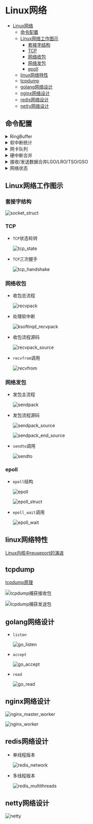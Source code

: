# Linux网络

- [Linux网络](#linux网络)
  - [命令配置](#命令配置)
  - [Linux网络工作图示](#linux网络工作图示)
    - [套接字结构](#套接字结构)
    - [TCP](#tcp)
    - [网络收包](#网络收包)
    - [网络发包](#网络发包)
    - [epoll](#epoll)
  - [linux网络特性](#linux网络特性)
  - [tcpdump](#tcpdump)
  - [golang网络设计](#golang网络设计)
  - [nginx网络设计](#nginx网络设计)
  - [redis网络设计](#redis网络设计)
  - [netty网络设计](#netty网络设计)

## 命令配置

  <details>
  <summary>RingBuffer</summary>

  ```shell
  # ethtool -g ens33
  Ring parameters for ens33:
  Pre-set maximums:
  RX:             4096
  RX Mini:        0
  RX Jumbo:       0
  TX:             4096
  Current hardware settings:
  RX:             256
  RX Mini:        0
  RX Jumbo:       0
  TX:             256
  # ethtool -S ens33
  NIC statistics:
      rx_packets: 53462
      tx_packets: 16941
      rx_bytes: 61247636
      tx_bytes: 2280327
      rx_broadcast: 0
      tx_broadcast: 0
      rx_multicast: 0
      tx_multicast: 0
      rx_errors: 0
      tx_errors: 0
      tx_dropped: 0
      multicast: 0
      collisions: 0
      rx_length_errors: 0
      rx_over_errors: 0
      rx_crc_errors: 0
      rx_frame_errors: 0
      rx_no_buffer_count: 0
      rx_missed_errors: 0
      tx_aborted_errors: 0
      tx_carrier_errors: 0
      tx_fifo_errors: 0
      tx_heartbeat_errors: 0
      tx_window_errors: 0
      tx_abort_late_coll: 0
      tx_deferred_ok: 0
      tx_single_coll_ok: 0
      tx_multi_coll_ok: 0
      tx_timeout_count: 0
      tx_restart_queue: 0
      rx_long_length_errors: 0
      rx_short_length_errors: 0
      rx_align_errors: 0
      tx_tcp_seg_good: 158
      tx_tcp_seg_failed: 0
      rx_flow_control_xon: 0
      rx_flow_control_xoff: 0
      tx_flow_control_xon: 0
      tx_flow_control_xoff: 0
      rx_long_byte_count: 61247636
      rx_csum_offload_good: 49426
      rx_csum_offload_errors: 0
      alloc_rx_buff_failed: 0
      tx_smbus: 0
      rx_smbus: 0
      dropped_smbus: 0
  #修改RingBuffer
  # ethtool -G ens33 rx 64 tx 64
  ```
  </details>

  <details>
  <summary>软中断统计</summary>

  ```shell
  # cat /proc/softirqs
                      CPU0       CPU1
            HI:          0          1
        TIMER:      53948     158070
        NET_TX:        958          2
        NET_RX:      36133        100
        BLOCK:       4371       9380
      IRQ_POLL:          0          0
      TASKLET:       1352        393
        SCHED:      51704     155414
      HRTIMER:          0          0
          RCU:      67739     116630
  ```
  </details>

  <details>
  <summary>网卡队列</summary>

  ```shell
  # ethtool -l eth0
  Channel parameters for eth0:
  Pre-set maximums:
  RX:             0
  TX:             0
  Other:          0
  Combined:       1
  Current hardware settings:
  RX:             0
  TX:             0
  Other:          0
  Combined:       1
  #修改网卡队列数
  # ethtool -L eth0 combined 1
  #查看网卡队列中断号
  # cat /proc/interrupts | grep ens33
    19:      39793         29   IO-APIC   19-fasteoi   ens33
  #查看中断与CPU的亲和性
  # cat /proc/irq/19/smp_affinity
  00000000,00000000,00000000,00000001
  #自动调整中断与CPU的亲和性
  # service irqbalance start
  ```
  </details>

  <details>
  <summary>硬中断合并</summary>

  ```shell
  #查看硬中断合并信息
  # ethtool -c ens33
  Coalesce parameters for ens33:
  Adaptive RX: off  TX: off   #自适应硬中断合并
  stats-block-usecs: 0
  sample-interval: 0
  pkt-rate-low: 0
  pkt-rate-high: 0

  rx-usecs: 3   #超时产生RX中断
  rx-frames: 0  #产生RX中断的触发帧数
  rx-usecs-irq: 0
  rx-frames-irq: 0

  tx-usecs: 0
  tx-frames: 0
  tx-usecs-irq: 0
  tx-frames-irq: 0

  rx-usecs-low: 0
  rx-frame-low: 0
  tx-usecs-low: 0
  tx-frame-low: 0

  rx-usecs-high: 0
  rx-frame-high: 0
  tx-usecs-high: 0
  tx-frame-high: 0
  # 修改硬中断合并配置
  #ethtool -C ens33 adaptive-rx on
  ```
  </details>

  <details>
  <summary>接收/发送数据合并LGO/LRO/TSO/GSO</summary>

  ```shell
  # ethtool -k ens33
  Features for ens33:
  rx-checksumming: off
  tx-checksumming: on
          tx-checksum-ipv4: off [fixed]
          tx-checksum-ip-generic: on
          tx-checksum-ipv6: off [fixed]
          tx-checksum-fcoe-crc: off [fixed]
          tx-checksum-sctp: off [fixed]
  scatter-gather: on
          tx-scatter-gather: on
          tx-scatter-gather-fraglist: off [fixed]
  tcp-segmentation-offload: on        #网卡TSO
          tx-tcp-segmentation: on
          tx-tcp-ecn-segmentation: off [fixed]
          tx-tcp-mangleid-segmentation: off
          tx-tcp6-segmentation: off [fixed]
  udp-fragmentation-offload: off      #网卡USO
  generic-segmentation-offload: on    #内核GSO
  generic-receive-offload: on         #网卡GRO
  large-receive-offload: off [fixed]  #内核LRO
  rx-vlan-offload: on
  tx-vlan-offload: on [fixed]
  ntuple-filters: off [fixed]
  receive-hashing: off [fixed]
  highdma: off [fixed]
  rx-vlan-filter: on [fixed]
  vlan-challenged: off [fixed]
  tx-lockless: off [fixed]
  netns-local: off [fixed]
  tx-gso-robust: off [fixed]
  tx-fcoe-segmentation: off [fixed]
  tx-gre-segmentation: off [fixed]
  tx-gre-csum-segmentation: off [fixed]
  tx-ipxip4-segmentation: off [fixed]
  tx-ipxip6-segmentation: off [fixed]
  tx-udp_tnl-segmentation: off [fixed]
  tx-udp_tnl-csum-segmentation: off [fixed]
  tx-gso-partial: off [fixed]
  tx-sctp-segmentation: off [fixed]
  tx-esp-segmentation: off [fixed]
  fcoe-mtu: off [fixed]
  tx-nocache-copy: off
  loopback: off [fixed]
  rx-fcs: off
  rx-all: off
  tx-vlan-stag-hw-insert: off [fixed]
  rx-vlan-stag-hw-parse: off [fixed]
  rx-vlan-stag-filter: off [fixed]
  l2-fwd-offload: off [fixed]
  hw-tc-offload: off [fixed]
  esp-hw-offload: off [fixed]
  esp-tx-csum-hw-offload: off [fixed]
  rx-udp_tunnel-port-offload: off [fixed]
  #打开GRO/LRO/TSO/USO/GSO
  # ethtool -K ens33 gro on
  # ethtool -K ens33 lro on
  # ethtool -K ens33 tso on
  # ethtool -K ens33 uso on
  # ethtool -K ens33 gso on
  ```
  </details>

  <details>
  <summary>网络状态</summary>

  ```shell
  # netstat -s
  Ip:
      6080495019 total packets received
      0 forwarded
      0 incoming packets discarded
      6080494931 incoming packets delivered
      3716502972 requests sent out
      31 outgoing packets dropped
      33 dropped because of missing route
  Icmp:
      9310453 ICMP messages received
      313208 input ICMP message failed.
      InCsumErrors: 1793
      ICMP input histogram:
          destination unreachable: 302809
          timeout in transit: 10815
          echo requests: 8994768
          echo replies: 55
          timestamp request: 194
          timestamp reply: 1
      8997498 ICMP messages sent
      0 ICMP messages failed
      ICMP output histogram:
          destination unreachable: 2305
          echo request: 231
          echo replies: 8994768
          timestamp replies: 194
  IcmpMsg:
          InType0: 55
          InType3: 302809
          InType8: 8994768
          InType11: 10815
          InType13: 194
          InType14: 1
          InType194: 3
          InType200: 2
          InType201: 1
          InType207: 1
          InType211: 1
          InType215: 2
          InType221: 3
          InType239: 2
          InType250: 3
          OutType0: 8994768
  IcmpMsg:
          OutType3: 2305
          OutType8: 231
          OutType14: 194
  Tcp:
      383132 active connections openings
      3842476 passive connection openings
      11577 failed connection attempts
      148545 connection resets received
      2 connections established
      6070263737 segments received
      13923780696 segments send out
      13485259 segments retransmited
      53 bad segments received.
      430104 resets sent
      InCsumErrors: 4
  Udp:
      937126 packets received
      816 packets to unknown port received.
      0 packet receive errors
      963738 packets sent
      0 receive buffer errors
      0 send buffer errors
  UdpLite:
  TcpExt:
      467 SYN cookies sent
      442 SYN cookies received
      99540 invalid SYN cookies received
      2302 resets received for embryonic SYN_RECV sockets
      199228 packets pruned from receive queue because of socket buffer overrun
      2543 packets pruned from receive queue
      6 packets dropped from out-of-order queue because of socket buffer overrun
      182 ICMP packets dropped because they were out-of-window
      1 ICMP packets dropped because socket was locked
      2569510 TCP sockets finished time wait in fast timer
      147988 packets rejects in established connections because of timestamp
      3892967 delayed acks sent
      16827 delayed acks further delayed because of locked socket
      Quick ack mode was activated 15420549 times
      1307 times the listen queue of a socket overflowed  #全连接队列溢出 watch 'netstat -s | grep overflowed'
      1774 SYNs to LISTEN sockets dropped                 #半连接队列溢出 watch 'netstat -s | grep LISTEN'
      229845 packets directly queued to recvmsg prequeue.
      11114478 bytes directly in process context from backlog
      1904317231 bytes directly received in process context from prequeue
      4604190546 packet headers predicted
      199426 packets header predicted and directly queued to user
      745823000 acknowledgments not containing data payload received
      51773658 predicted acknowledgments
      943677 times recovered from packet loss by selective acknowledgements
      Detected reordering 6896 times using FACK
      Detected reordering 9355 times using SACK
      Detected reordering 20267 times using time stamp
      1261 congestion windows fully recovered without slow start
      19725 congestion windows partially recovered using Hoe heuristic
      3420 congestion windows recovered without slow start by DSACK
      18754 congestion windows recovered without slow start after partial ack
      TCPLostRetransmit: 552617
      13157 timeouts after SACK recovery
      4697 timeouts in loss state
      12526638 fast retransmits
      152042 forward retransmits
      323419 retransmits in slow start
      307499 other TCP timeouts
      TCPLossProbes: 148267
      TCPLossProbeRecovery: 51046
      44252 SACK retransmits failed
      12 times receiver scheduled too late for direct processing
      34364460 packets collapsed in receive queue due to low socket buffer
      15439143 DSACKs sent for old packets
      8545 DSACKs sent for out of order packets
      82525 DSACKs received
      553 DSACKs for out of order packets received
      160410 connections reset due to unexpected data
      122314 connections reset due to early user close
      1492 connections aborted due to timeout
      TCPDSACKIgnoredOld: 442
      TCPDSACKIgnoredNoUndo: 62055
      TCPSpuriousRTOs: 10619
      TCPSackShifted: 3614009
      TCPSackMerged: 10642494
      TCPSackShiftFallback: 5677308
      TCPBacklogDrop: 2889
      TCPReqQFullDoCookies: 471
      TCPRcvCoalesce: 2838800354
      TCPOFOQueue: 230785818
      TCPOFODrop: 2474
      TCPOFOMerge: 7846
      TCPChallengeACK: 194
      TCPSYNChallenge: 127
      TCPSpuriousRtxHostQueues: 202
      TCPAutoCorking: 5477
      TCPFromZeroWindowAdv: 1146832
      TCPToZeroWindowAdv: 1146841
      TCPWantZeroWindowAdv: 1208834
      TCPSynRetrans: 290545
      TCPOrigDataSent: 10606765627
      TCPHystartTrainDetect: 97229
      TCPHystartTrainCwnd: 2761685
      TCPHystartDelayDetect: 3434
      TCPHystartDelayCwnd: 666590
      TCPACKSkippedSynRecv: 413
      TCPACKSkippedPAWS: 30
      TCPACKSkippedSeq: 87322
      TCPACKSkippedFinWait2: 6
      TCPACKSkippedTimeWait: 7641
      TCPACKSkippedChallenge: 55
  IpExt:
      InNoRoutes: 24
      InMcastPkts: 9
      OutMcastPkts: 9
      InBcastPkts: 90
      OutBcastPkts: 85
      InOctets: 30446247020205
      OutOctets: 15505627659658
      InMcastOctets: 288
      OutMcastOctets: 288
      InBcastOctets: 5600
      OutBcastOctets: 2720
      InNoECTPkts: 6081995067
      InECT1Pkts: 2
      InECT0Pkts: 495
      InCEPkts: 5
  ```
  </details>

## Linux网络工作图示

### 套接字结构

![socket_struct](https://github.com/gongluck/images/blob/main/Network/socket_struct.png)

### TCP

- ```TCP```状态轮转

  ![tcp_state](https://github.com/gongluck/images/blob/main/Network/tcp_state.png)

- ```TCP```三次握手

  ![tcp_handshake](https://github.com/gongluck/images/blob/main/Network/tcp_handshake.png)

### 网络收包

- 收包总流程

  ![recvpack](https://github.com/gongluck/images/blob/main/Network/recvpack.png)

- 处理软中断

  ![ksoftirqd_recvpack](https://github.com/gongluck/images/blob/main/Network/ksoftirqd_recvpack.png)

- 收包流程源码

  ![recvpack_source](https://github.com/gongluck/images/blob/main/Network/recvpack_source.png)

- ```recvfrom```调用

  ![recvfrom](https://github.com/gongluck/images/blob/main/Network/recvfrom.png)

### 网络发包

- 发包主流程

  ![sendpack](https://github.com/gongluck/images/blob/main/Network/sendpack.png)

- 发包流程源码

  ![sendpack_source](https://github.com/gongluck/images/blob/main/Network/sendpack_source.png)

  ![sendpack_end_source](https://github.com/gongluck/images/blob/main/Network/sendpack_end_source.png)

- ```sendto```调用

  ![sendto](https://github.com/gongluck/images/blob/main/Network/sendto.png)


### epoll

- ```epoll```结构

  ![epoll](https://github.com/gongluck/images/blob/main/Network/epoll.png)

  ![epoll_struct](https://github.com/gongluck/images/blob/main/Network/epoll_struct.png)

- ```epoll_wait```调用

  ![epoll_wait](https://github.com/gongluck/images/blob/main/Network/epoll_wait.png)

## linux网络特性

[Linux内核中reuseport的演进](https://segmentfault.com/a/1190000020524323)


## tcpdump

[tcpdump原理](../code/tcpdump)

![tcpdump捕获接收包](https://github.com/gongluck/images/blob/main/Network/tcpdump_recv.png)

![tcpdump捕获发送包](https://github.com/gongluck/images/blob/main/Network/tcpdump_send.png)

## golang网络设计

- ```listen```

  ![go_listen](https://github.com/gongluck/images/blob/main/Network/go_listen.png)

- ```accept```

  ![go_accept](https://github.com/gongluck/images/blob/main/Network/go_accept.png)

- ```read```

  ![go_read](https://github.com/gongluck/images/blob/main/Network/go_read.png)

## nginx网络设计

![nginx_master_worker](https://github.com/gongluck/images/blob/main/Network/nginx_master_worker.png)

![nginx_worker](https://github.com/gongluck/images/blob/main/Network/nginx_worker.png)

## redis网络设计

- 单线程版本

  ![redis_network](https://github.com/gongluck/images/blob/main/Network/redis_network.png)

- 多线程版本

  ![redis_multithreads](https://github.com/gongluck/images/blob/main/Network/redis_multithreads.png)

## netty网络设计

![netty](https://github.com/gongluck/images/blob/main/Network/netty.png)
